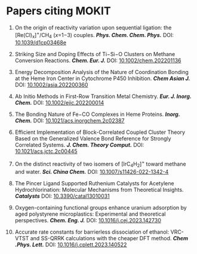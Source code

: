# Papers citing MOKIT

1. On the origin of reactivity variation upon sequential ligation: the [Re(Cl)<sub>x</sub>]<sup>+</sup>/CH<sub>4</sub> (*x*=1−3) couples. ***Phys. Chem. Chem. Phys.*** DOI: [10.1039/d1cp03468e](https://doi.org/10.1039/D1CP03468E)

2. Striking Size and Doping Effects of Ti−Si−O Clusters on Methane Conversion Reactions. ***Chem. Eur. J.*** DOI: [10.1002/chem.202201136](https://doi.org/10.1002/chem.202201136)

3. Energy Decomposition Analysis of the Nature of Coordination Bonding at the Heme Iron Center in Cytochrome P450 Inhibition. ***Chem Asian J.*** DOI: [10.1002/asia.202200360](https://doi.org/10.1002/asia.202200360)

4. Ab Initio Methods in First-Row Transition Metal Chemistry. ***Eur. J. Inorg. Chem.*** DOI: [10.1002/ejic.202200014](https://doi.org/10.1002/ejic.202200014)

5. The Bonding Nature of Fe−CO Complexes in Heme Proteins. ***Inorg. Chem.*** DOI: [10.1021/acs.inorgchem.2c02387](https://doi.org/10.1021/acs.inorgchem.2c02387)

6. Efficient Implementation of Block-Correlated Coupled Cluster Theory Based on the Generalized Valence Bond Reference for Strongly Correlated Systems. ***J. Chem. Theory Comput.*** DOI: [10.1021/acs.jctc.2c00445](https://doi.org/10.1021/acs.jctc.2c00445)

7. On the distinct reactivity of two isomers of [IrC<sub>4</sub>H<sub>2</sub>]<sup>+</sup> toward methane and water. ***Sci. China Chem.*** DOI: [10.1007/s11426-022-1342-4](https://link.springer.com/article/10.1007/s11426-022-1342-4)

8. The Pincer Ligand Supported Ruthenium Catalysts for Acetylene Hydrochlorination: Molecular Mechanisms from Theoretical Insights. ***Catalysts*** DOI: [10.3390/catal13010031](https://doi.org/10.3390/catal13010031)

9. Oxygen-containing functional groups enhance uranium adsorption by aged polystyrene microplastics: Experimental and theoretical perspectives. ***Chem. Eng. J.*** DOI: [10.1016/j.cej.2023.142730](https://doi.org/10.1016/j.cej.2023.142730)

10. Accurate rate constants for barrierless dissociation of ethanol: VRC-VTST and SS-QRRK calculations with the cheaper DFT method. ***Chem .Phys. Lett.*** DOI: [10.1016/j.cplett.2023.140522](https://doi.org/10.1016/j.cplett.2023.140522)

